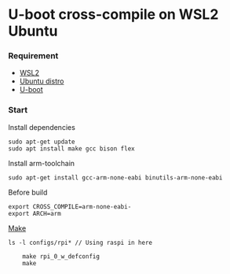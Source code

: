 # U-boot cross-compile on WSL2 Ubuntu

### Requirement
* [WSL2](https://docs.microsoft.com/en-us/windows/wsl/wsl2-install)
* [Ubuntu distro](https://docs.microsoft.com/en-us/windows/wsl/install-win10#install-your-linux-distribution-of-choice)
* [U-boot](https://www.denx.de/wiki/view/DULG/UBootSources)


### Start
Install dependencies

    sudo apt-get update
    sudo apt install make gcc bison flex
    
Install arm-toolchain

    sudo apt-get install gcc-arm-none-eabi binutils-arm-none-eabi

Before build

	export CROSS_COMPILE=arm-none-eabi-
	export ARCH=arm
  
[Make](https://www.denx.de/wiki/view/DULG/UBootConfiguration)

	ls -l configs/rpi* // Using raspi in here
	
    	make rpi_0_w_defconfig
    	make
    
